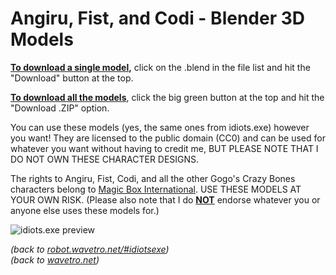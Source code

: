 # Angiru, Fist, and Codi - Blender 3D Models

<ins>**To download a single model</ins>,** click on the .blend in the file list and hit the "Download" button at the top.

<ins>**To download all the models</ins>**, click the big green button at the top and hit the "Download .ZIP" option.

You can use these models (yes, the same ones from idiots.exe) however you want! They are licensed to the public domain (CC0) and can be used for whatever you want without having to credit me, BUT PLEASE NOTE THAT I DO NOT OWN THESE CHARACTER DESIGNS. 

The rights to Angiru, Fist, Codi, and all the other Gogo's Crazy Bones characters belong to [Magic Box International](https://www.magicboxint.com/). USE THESE MODELS AT YOUR OWN RISK. (Please also note that I do <ins>**NOT**</ins> endorse whatever you or anyone else uses these models for.)

![idiots.exe preview](https://robot.wavetro.net/assets/images/image128.png)

*(back to [robot.wavetro.net/#idiotsexe](https://robot.wavetro.net/#idiotsexe))* <br>
*(back to [wavetro.net](https://wavetro.net))*
